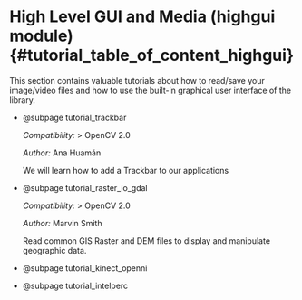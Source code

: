 High Level GUI and Media (highgui module) {#tutorial_table_of_content_highgui}
=========================================

This section contains valuable tutorials about how to read/save your image/video files and how to
use the built-in graphical user interface of the library.

-   @subpage tutorial_trackbar

    *Compatibility:* \> OpenCV 2.0

    *Author:* Ana Huamán

    We will learn how to add a Trackbar to our applications

-   @subpage tutorial_raster_io_gdal

    *Compatibility:* \> OpenCV 2.0

    *Author:* Marvin Smith

    Read common GIS Raster and DEM files to display and manipulate geographic data.

-   @subpage tutorial_kinect_openni

-   @subpage tutorial_intelperc
